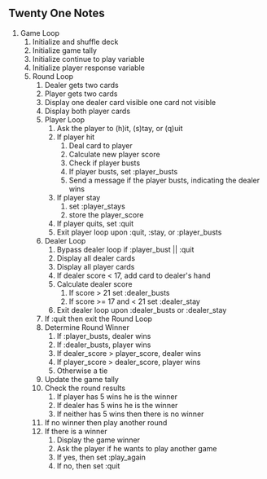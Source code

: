 ## Twenty One Notes

1. Game Loop
	1. Initialize and shuffle deck
	2. Initialize game tally
	3. Initialize continue to play variable
	4. Initialize player response variable
	5. Round Loop
		1. Dealer gets two cards
		2. Player gets two cards
		3. Display one dealer card visible one card not visible
		4. Display both player cards
		5. Player Loop
 			1. Ask the player to (h)it, (s)tay, or (q)uit 
 			2. If player hit
 				1. Deal card to player
 				2. Calculate new player score
 				3. Check if player busts
 				4. If player busts, set :player_busts
 				5. Send a message if the player busts, indicating the dealer wins
 			3. If player stay
 				1. set :player_stays
 				2. store the player_score
 			4. If player quits, set :quit
 			5. Exit player loop upon :quit, :stay, or :player_busts
 		6. Dealer Loop
 			1. Bypass dealer loop if :player_bust || :quit
 			2. Display all dealer cards
 			3. Display all player cards
 			4. If dealer score < 17, add card to dealer's hand
 			5. Calculate dealer score
 				1. If score > 21 set :dealer_busts
 				2. If score >= 17 and < 21 set :dealer_stay
 			6. Exit dealer loop upon :dealer_busts or :dealer_stay
		7. If :quit then exit the Round Loop
		8. Determine Round Winner
			1. If :player_busts, dealer wins
			2. If :dealer_busts, player wins
			3. If dealer_score > player_score, dealer wins
			4. If player_score > dealer_score, player wins
			5. Otherwise a tie
		9. Update the game tally
		10. Check the round results
			1. If player has 5 wins he is the winner
			2. If dealer has 5 wins he is the winner
			4. If neither has 5 wins then there is no winner
		11. If no winner then play another round
		12. If there is a winner
			1. Display the game winner
			2. Ask the player if he wants to play another game
			3. If yes, then set :play_again
			4. If no, then set :quit
